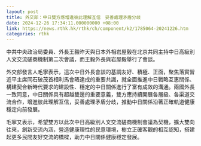```yaml
---
layout: post
title: 外交部：中日雙方應增進彼此理解互信　妥善處理矛盾分歧
date: 2024-12-26 17:34:11.000000000 +08:00
link: https://news.rthk.hk/rthk/ch/component/k2/1785064-20241226.htm
categories: rthk
---
```


中共中央政治局委員、外長王毅昨天與日本外相岩屋毅在北京共同主持中日高級別人文交流磋商機制第二次會議，而王毅外長與岩屋毅舉行了會談。

外交部發言人毛寧表示，這次中日外長會談的基調友好、積極、正面，聚焦落實習近平主席同石破茂首相利馬會晤達成的重要共識，就全面推進中日戰略互惠關係、構建契合新時代要求的建設性、穩定的中日關係進行了富有成效的溝通。兩國外長一致同意，中日關係具有超越雙邊的重要意義，雙方應持續開展各層級、各渠道交流合作，增進彼此理解互信，妥善處理矛盾分歧，推動中日關係沿著正確軌道健康穩定向前發展。

毛寧又表示，希望雙方以此次中日高級別人文交流磋商機制會議為契機，擴大雙向往來，創新交流內涵，營造健康理性的民意環境，樹立正確客觀的相互認知，搭建起更多民間友好交流的橋樑，助力中日關係健康穩定發展。
